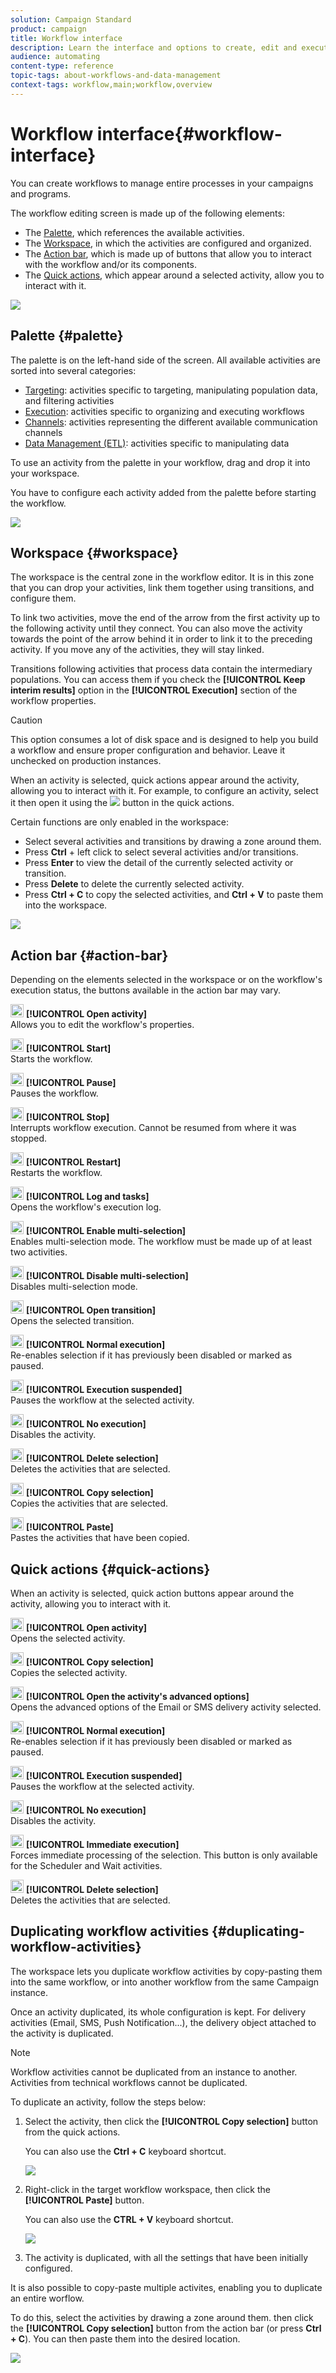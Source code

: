 ```yaml
---
solution: Campaign Standard
product: campaign
title: Workflow interface
description: Learn the interface and options to create, edit and execute a workflow.
audience: automating
content-type: reference
topic-tags: about-workflows-and-data-management
context-tags: workflow,main;workflow,overview
---
```


# Workflow interface{#workflow-interface}

You can create workflows to manage entire processes in your campaigns and programs.

The workflow editing screen is made up of the following elements:

* The [Palette](#palette), which references the available activities.
* The [Workspace](#workspace), in which the activities are configured and organized.
* The [Action bar](#action-bar), which is made up of buttons that allow you to interact with the workflow and/or its components.
* The [Quick actions](#quick-actions), which appear around a selected activity, allow you to interact with it.

![](assets/wkf_overview.png)

## Palette {#palette}

The palette is on the left-hand side of the screen. All available activities are sorted into several categories:

* [Targeting](../../automating/using/about-targeting-activities.md): activities specific to targeting, manipulating population data, and filtering activities
* [Execution](../../automating/using/about-execution-activities.md): activities specific to organizing and executing workflows
* [Channels](../../automating/using/about-channel-activities.md): activities representing the different available communication channels
* [Data Management (ETL)](../../automating/using/about-data-management-activities.md): activities specific to manipulating data

To use an activity from the palette in your workflow, drag and drop it into your workspace.

You have to configure each activity added from the palette before starting the workflow.

![](assets/workflow_palette.png)

## Workspace {#workspace}

The workspace is the central zone in the workflow editor. It is in this zone that you can drop your activities, link them together using transitions, and configure them.

To link two activities, move the end of the arrow from the first activity up to the following activity until they connect. You can also move the activity towards the point of the arrow behind it in order to link it to the preceding activity. If you move any of the activities, they will stay linked.

Transitions following activities that process data contain the intermediary populations. You can access them if you check the **[!UICONTROL Keep interim results]** option in the **[!UICONTROL Execution]** section of the workflow properties.

  >[!CAUTION]
  >
  >This option consumes a lot of disk space and is designed to help you build a workflow and ensure proper configuration and behavior. Leave it unchecked on production instances.


When an activity is selected, quick actions appear around the activity, allowing you to interact with it. For example, to configure an activity, select it then open it using the ![](assets/edit_darkgrey-24px_table.png) button in the quick actions.

Certain functions are only enabled in the workspace:

* Select several activities and transitions by drawing a zone around them.
* Press **Ctrl** + left click to select several activities and/or transitions.
* Press **Enter** to view the detail of the currently selected activity or transition.
* Press **Delete** to delete the currently selected activity.
* Press **Ctrl + C** to copy the selected activities, and **Ctrl + V** to paste them into the workspace.

![](assets/workflow_workspace.png)

## Action bar {#action-bar}

Depending on the elements selected in the workspace or on the workflow's execution status, the buttons available in the action bar may vary.

<img height="21px" src="assets/edit_darkgrey-24px.png" /> **[!UICONTROL Open activity]**<br/>Allows you to edit the workflow's properties.

<img height="21px" src="assets/play_darkgrey-24px_table.png" /> **[!UICONTROL Start]**<br/>Starts the workflow.

<img height="21px" src="assets/pause_darkgrey-24px_table.png" /> **[!UICONTROL Pause]**<br/>Pauses the workflow.

<img height="21px" src="assets/stop_darkgrey-24px_table.png" /> **[!UICONTROL Stop]**<br/>Interrupts workflow execution. Cannot be resumed from where it was stopped.

<img height="21px" src="assets/pauseplay_darkgrey-24px_table.png" /> **[!UICONTROL Restart]**<br/>Restarts the workflow.

<img height="21px" src="assets/printpreview_darkgrey-24px_table.png" /> **[!UICONTROL Log and tasks]**<br/>Opens the workflow's execution log.

<img height="21px" src="assets/checkcircle_darkgrey-24px_table.png" /> **[!UICONTROL Enable multi-selection]**<br/>Enables multi-selection mode. The workflow must be made up of at least two activities.

<img height="21px" src="assets/closecircle_darkgrey-24px_table.png" /> **[!UICONTROL Disable multi-selection]**<br/>Disables multi-selection mode.<br /> 

<img height="21px" src="assets/targeted.png" /> **[!UICONTROL Open transition]**<br/>Opens the selected transition.<br /> 

<img height="21px" src="assets/check_darkgrey-24px_table.png" />  **[!UICONTROL Normal execution]**<br/>Re-enables selection if it has previously been disabled or marked as paused.<br /> 

<img height="21px" src="assets/check_pause_darkgrey-24px_table.png" /> **[!UICONTROL Execution suspended]**<br/>Pauses the workflow at the selected activity.<br /> 

<img height="21px" src="assets/checkdisable.png" /> **[!UICONTROL No execution]**<br/>Disables the activity.<br /> 

<img height="21px" src="assets/delete_darkgrey-24px_table.png" /> **[!UICONTROL Delete selection]**<br/>Deletes the activities that are selected.<br />

<img height="21px" src="assets/copy_24px.png" /> **[!UICONTROL Copy selection]**<br/>Copies the activities that are selected.

<img height="21px" src="assets/paste_24px.png" /> **[!UICONTROL Paste]**<br/>Pastes the activities that have been copied.

## Quick actions {#quick-actions}

When an activity is selected, quick action buttons appear around the activity, allowing you to interact with it.

<img height="21px" src="assets/edit_darkgrey-24px.png" /> **[!UICONTROL Open activity]**<br/>Opens the selected activity.

<img height="21px" src="assets/copy_24px.png" /> **[!UICONTROL Copy selection]**<br/>Copies the selected activity.

<img height="21px" src="assets/wkf_dlv_act_params_icon.png" /> **[!UICONTROL Open the activity's advanced options]**<br/>Opens the advanced options of the Email or SMS delivery activity selected.

<img height="21px" src="assets/check_darkgrey-24px_table.png" /> **[!UICONTROL Normal execution]**<br/>Re-enables selection if it has previously been disabled or marked as paused.

<img height="21px" src="assets/check_pause_darkgrey-24px_table.png" /> **[!UICONTROL Execution suspended]**<br/>Pauses the workflow at the selected activity.

<img height="21px" src="assets/checkdisable.png" /> **[!UICONTROL No execution]**<br/>Disables the activity.

<img height="21px" src="assets/pending_darkgrey-24px_table.png" /> **[!UICONTROL Immediate execution]**<br/>Forces immediate processing of the selection. This button is only available for the <span class="uicontrol">Scheduler</span> and <span class="uicontrol">Wait</span> activities.

<img height="21px" src="assets/delete_darkgrey-24px_table.png" /> **[!UICONTROL Delete selection]**<br/>Deletes the activities that are selected.

## Duplicating workflow activities {#duplicating-workflow-activities}

The workspace lets you duplicate workflow activities by copy-pasting them into the same workflow, or into another workflow from the same Campaign instance.

Once an activity duplicated, its whole configuration is kept. For delivery activities (Email, SMS, Push Notification...), the delivery object attached to the activity is duplicated.

>[!NOTE]
>
>Workflow activities cannot be duplicated from an instance to another. Activities from technical workflows cannot be duplicated.

To duplicate an activity, follow the steps below:

1. Select the activity, then click the **[!UICONTROL Copy selection]** button from the quick actions.

   You can also use the **Ctrl + C** keyboard shortcut.

   ![](assets/wkf_copypaste1.png)

1. Right-click in the target workflow workspace, then click the **[!UICONTROL Paste]** button.

   You can also use the **CTRL + V** keyboard shortcut.

   ![](assets/wkf_copypaste2.png)

1. The activity is duplicated, with all the settings that have been initially configured.

It is also possible to copy-paste multiple activites, enabling you to duplicate an entire worflow.

To do this, select the activities by drawing a zone around them. then click the **[!UICONTROL Copy selection]** button from the action bar (or press **Ctrl + C**). You can then paste them into the desired location.

![](assets/wkf_copypaste3.png)

